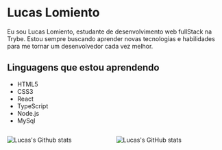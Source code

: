 # Lucas Lomiento

Eu sou Lucas Lomiento, estudante de desenvolvimento web fullStack na Trybe. Estou sempre buscando aprender novas tecnologias e habilidades para me tornar um desenvolvedor cada vez melhor.

## Linguagens que estou aprendendo
- HTML5
- CSS3
- React
- TypeScript
- Node.js
- MySql

<div style="display: flex; flex-direction: row; gap:5px">

<div style="width: 100vh">

![Lucas's Github stats](https://github-readme-stats.vercel.app/api/top-langs/?username=lucaslomiento&layout=compact&langs_count=6&theme=dark)

</div>

<div style="width: 100vh">

![Lucas's GitHub stats](https://github-readme-stats.vercel.app/api?username=lucaslomiento&theme=dark)

</div>

</div>
